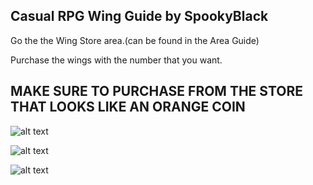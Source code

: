 ## Casual RPG Wing Guide by SpookyBlack

Go the the Wing Store area.(can be found in the Area Guide)

Purchase the wings with the number that you want.
## MAKE SURE TO PURCHASE FROM THE STORE THAT LOOKS LIKE AN ORANGE COIN

![alt text](https://i.gyazo.com/f4d860c2461ebfa78b75100b2e734231.png)

![alt text](https://i.gyazo.com/20b107927dc70e565a5ff2face468394.png)

![alt text](https://i.gyazo.com/749d4e8e1ad178419ebf6bc022adf4da.png)

